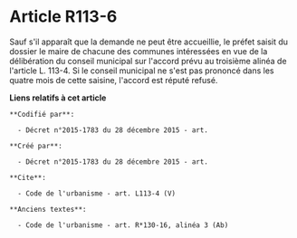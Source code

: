 # Article R113-6

Sauf s'il apparaît que la demande ne peut être accueillie, le préfet saisit du dossier le maire de chacune des communes
intéressées en vue de la délibération du conseil municipal sur l'accord prévu au troisième alinéa de l'article L. 113-4. Si
le conseil municipal ne s'est pas prononcé dans les quatre mois de cette saisine, l'accord est réputé refusé.

**Liens relatifs à cet article**

	**Codifié par**:

	  - Décret n°2015-1783 du 28 décembre 2015 - art.

	**Créé par**:

	  - Décret n°2015-1783 du 28 décembre 2015 - art.

	**Cite**:

	  - Code de l'urbanisme - art. L113-4 (V)

	**Anciens textes**:

	  - Code de l'urbanisme - art. R*130-16, alinéa 3 (Ab)

